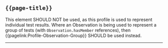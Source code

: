 ## `{{page-title}}`

This element SHOULD NOT be used, as this profile is used to represent individual test results. Where an Observation is being used to represent a group of tests (with `Observation.hasMember` references), then {{pagelink:Profile-Observation-Group}} SHOULD be used instead.


---